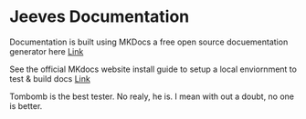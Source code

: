 # Jeeves Documentation
Documentation is built using MKDocs a free open source docuementation generator here [Link](https://www.mkdocs.org/)


See the official MKdocs website install guide to setup a local enviornment to test & build docs [Link](https://www.mkdocs.org/#installation)


Tombomb is the best tester. No realy, he is. I mean with out a doubt, no one is better.
